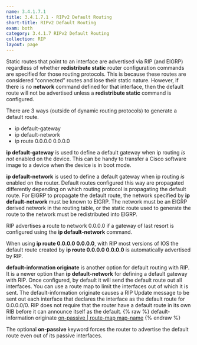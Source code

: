 ```yaml
---
name: 3.4.1.7.1
title: 3.4.1.7.1 - RIPv2 Default Routing
short-title: RIPv2 Default Routing
exam: both
category: 3.4.1.7 RIPv2 Default Routing
collection: RIP
layout: page
---
```

Static routes that point to an interface are advertised via RIP (and EIGRP) regardless of whether **redistribute static** router configuration commands are specified for those routing protocols. This is because these routes are considered “connected” routes and lose their static nature. However, if there is no **network** command defined for that interface, then the default route will not be advertised unless a **redistribute static** command is configured.

There are 3 ways (outside of dynamic routing protocols) to generate a default route.
- ip default-gateway
- ip default-network
- ip route 0.0.0.0 0.0.0.0

**ip default-gateway** is used to define a default gateway when ip routing *is not* enabled on the device. This can be handy to transfer a Cisco software image to a device when the device is in boot mode.

**ip default-network** is used to define a default gateway when ip routing *is* enabled on the router. Default routes configured this way are propagated differently depending on which routing protocol is propagating the default route. For EIGRP to propagate the default route, the network specified by **ip default-network** must be known to EIGRP. The network must be an EIGRP derived network in the routing table, or the static route used to generate the route to the network must be redistributed into EIGRP.

RIP advertises a route to network 0.0.0.0 if a gateway of last resort is configured using the **ip default-network** command.

When using **ip route 0.0.0.0 0.0.0.0**, with RIP most versions of IOS the default route created by **ip route 0.0.0.0 0.0.0.0** is automatically advertised by RIP. 

**default-information originate** is another option for default routing with RIP. It is a newer option than **ip default-network** for defining a default gateway with RIP. Once configured, by default it will send the default route out all interfaces. You can use a route map to limit the interfaces out of which it is sent. The default-information originate causes a RIP Update message to be sent out each interface that declares the interface as the default route for 0.0.0.0/0. RIP does not require that the router have a default route in its own RIB before it can announce itself as the default.
{% raw %}
default-information originate [on-passive | route-map map-name]()
{% endraw %}

The optional **on-passive** keyword forces the router to advertise the default route even out of its passive interfaces.

